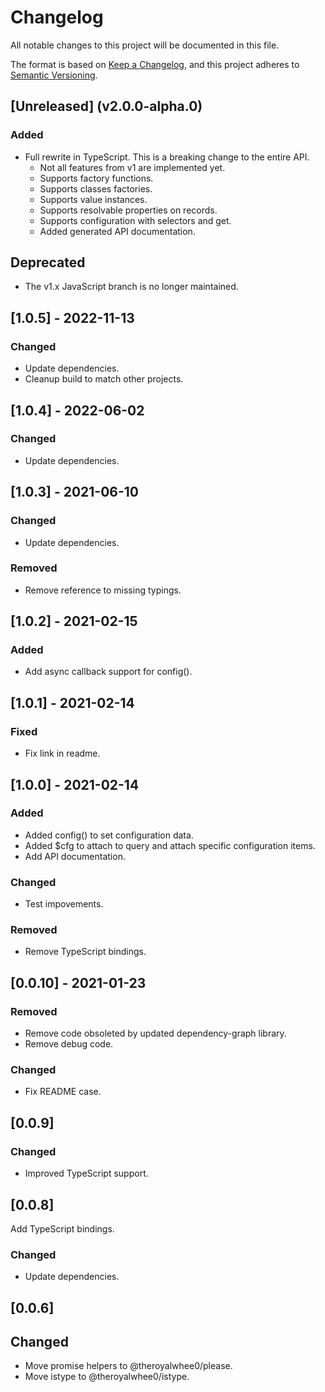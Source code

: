 # Changelog

All notable changes to this project will be documented in this file.

The format is based on [Keep a Changelog](https://keepachangelog.com/en/1.1.0/),
and this project adheres to [Semantic Versioning](https://semver.org/spec/v2.0.0.html).

## [Unreleased] (v2.0.0-alpha.0)
### Added
- Full rewrite in TypeScript. This is a breaking change to the entire API.
    - Not all features from v1 are implemented yet.
    - Supports factory functions.
    - Supports classes factories.
    - Supports value instances.
    - Supports resolvable properties on records.
    - Supports configuration with selectors and get.
    - Added generated API documentation.
## Deprecated
- The v1.x JavaScript branch is no longer maintained.


## [1.0.5] - 2022-11-13
### Changed
- Update dependencies.
- Cleanup build to match other projects.


## [1.0.4] - 2022-06-02
### Changed
- Update dependencies.


## [1.0.3] - 2021-06-10
### Changed
- Update dependencies.
### Removed
- Remove reference to missing typings.


## [1.0.2] - 2021-02-15
### Added
- Add async callback support for config().


## [1.0.1] - 2021-02-14
### Fixed
- Fix link in readme.


## [1.0.0] - 2021-02-14
### Added
- Added config() to set configuration data.
- Added $cfg to attach to query and attach specific configuration items.
- Add API documentation.
### Changed
- Test impovements.
### Removed
- Remove TypeScript bindings.


## [0.0.10] - 2021-01-23
### Removed
- Remove code obsoleted by updated dependency-graph library.
- Remove debug code.
### Changed
- Fix README case.


## [0.0.9]
### Changed
- Improved TypeScript support.


## [0.0.8]
Add TypeScript bindings.
### Changed
- Update dependencies.


## [0.0.6]
## Changed
- Move promise helpers to @theroyalwhee0/please.
- Move istype to @theroyalwhee0/istype.

